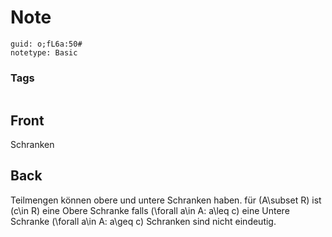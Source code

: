 # Note
```
guid: o;fL6a:50#
notetype: Basic
```

### Tags
```
```

## Front
Schranken

## Back
Teilmengen können obere und untere Schranken haben.
für \(A\subset R\) ist \(c\in R\)
eine Obere Schranke falls \(\forall a\in A: a\leq c\)
eine Untere Schranke \(\forall a\in A: a\geq c\)
Schranken sind nicht eindeutig.
